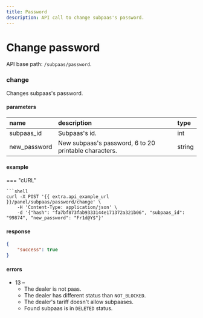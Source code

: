 ```yaml
---
title: Password
description: API call to change subpaas's password.
---
```


# Change password

API base path: `/subpaas/password`.

### change 

Changes subpaas's password.

#### parameters

| name | description | type|
| :------ | :------ | :----- |
| subpaas_id | Subpaas's id. | int |
| new_password | New subpaas's password, 6 to 20 printable characters. | string |

#### example

=== "cURL"

    ```shell
    curl -X POST '{{ extra.api_example_url }}/panel/subpaas/password/change' \
        -H 'Content-Type: application/json' \ 
        -d '{"hash": "fa7bf873fab9333144e171372a321b06", "subpaas_id": "99874", "new_password": "Fr1d@Y$"}'

#### response

```json
{
    "success": true
}
```

#### errors

* 13 –
    * The dealer is not paas.
    * The dealer has different status than `NOT_BLOCKED`.
    * The dealer's tariff doesn't allow subpaases.
    * Found subpaas is in `DELETED` status.

